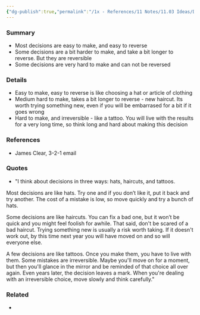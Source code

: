 ```yaml
---
{"dg-publish":true,"permalink":"/1x - References/11 Notes/11.03 Ideas/Decisions are like hats, haircuts or tattoos/","title":"Decisions are like hats, haircuts or tattoos","noteIcon":""}
---
```



### Summary
- Most decisions are easy to make, and easy to reverse
- Some decisions are a bit harder to make, and take a bit longer to reverse. But they are reversible
- Some decisions are very hard to make and can not be reversed

### Details
- Easy to make, easy to reverse is like choosing a hat or article of clothing
- Medium hard to make, takes a bit longer to reverse - new haircut. Its worth trying something new, even if you will be embarrased for a bit if it goes wrong
- Hard to make, and irreversible - like a tattoo. You will live with the results for a very long time, so think long and hard about making this decision

### References
- James Clear, 3-2-1 email

### Quotes
- "I think about decisions in three ways: hats, haircuts, and tattoos.

Most decisions are like hats. Try one and if you don’t like it, put it back and try another. The cost of a mistake is low, so move quickly and try a bunch of hats.

Some decisions are like haircuts. You can fix a bad one, but it won’t be quick and you might feel foolish for awhile. That said, don't be scared of a bad haircut. Trying something new is usually a risk worth taking. If it doesn't work out, by this time next year you will have moved on and so will everyone else.

A few decisions are like tattoos. Once you make them, you have to live with them. Some mistakes are irreversible. Maybe you'll move on for a moment, but then you'll glance in the mirror and be reminded of that choice all over again. Even years later, the decision leaves a mark. When you're dealing with an irreversible choice, move slowly and think carefully."

### Related
- 